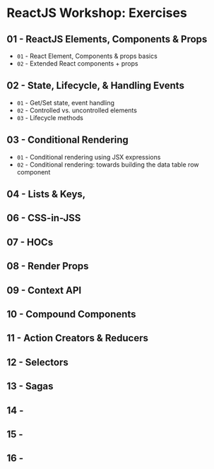 # ReactJS Workshop: Exercises

## 01 - ReactJS Elements, Components & Props
- `01` - React Element, Components & props basics
- `02` - Extended React components + props

## 02 - State, Lifecycle, & Handling Events
- `01` - Get/Set state, event handling
- `02` - Controlled vs. uncontrolled elements
- `03` - Lifecycle methods

## 03 - Conditional Rendering
- `01` - Conditional rendering using JSX expressions
- `02` - Conditional rendering: towards building the data table row component

## 04 - Lists & Keys,
## 06 - CSS-in-JSS

## 07 - HOCs
## 08 - Render Props
## 09 - Context API
## 10 - Compound Components

## 11 - Action Creators & Reducers
## 12 - Selectors
## 13 - Sagas




## 14 -
## 15 -
## 16 -
